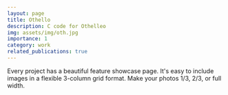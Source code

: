 ```yaml
---
layout: page
title: Othello
description: C code for Othelleo
img: assets/img/oth.jpg
importance: 1
category: work
related_publications: true
---
```


Every project has a beautiful feature showcase page.
It's easy to include images in a flexible 3-column grid format.
Make your photos 1/3, 2/3, or full width.

